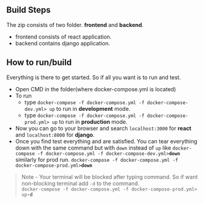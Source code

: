 ## Build Steps

The zip consists of two folder. **frontend** and **backend**.

- frontend consists of react application.
- backend contains django application.

## How to run/build

Everything is there to get started. So if all you want is to run and test.

- Open CMD in the folder(where docker-compose.yml is located)
- To run
  - type `docker-compose -f docker-compose.yml -f docker-compose-dev.yml> up` to run in **development** mode.
  - type `docker-compose -f docker-compose.yml -f docker-compose-prod.yml> up` to run in **production** mode.
- Now you can go to your browser and search `localhost:3000` for **react** and `localhost:8000` for **django**.
- Once you find test everything and are satisfied. You can tear everything down with the same command but with `down` instead of `up` like
  `docker-compose -f docker-compose.yml -f docker-compose-dev.yml>`**`down`**
  similarly for prod run.
  `docker-compose -f docker-compose.yml -f docker-compose-prod.yml>`**`down`**

> Note - Your terminal will be blocked after typing command. So if want non-blocking terminal add `-d` to the command.  
> `docker-compose -f docker-compose.yml -f docker-compose-prod.yml> up`**`-d`**
